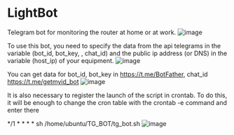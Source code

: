# LightBot
Telegram bot for monitoring the router at home or at work.
![image](https://user-images.githubusercontent.com/61703153/210851172-862837fe-9b10-485e-b9be-cb45f48c7d13.png)

To use this bot, you need to specify the data from the api telegrams in the variable (bot_id, bot_key, , chat_id) and the public ip address (or DNS) in the variable (host_ip) of your equipment.
![image](https://user-images.githubusercontent.com/61703153/210851014-b2883196-8124-401f-9bef-04365cf4f280.png)

You can get data for bot_id, bot_key in https://t.me/BotFather, chat_id https://t.me/getmyid_bot
![image](https://user-images.githubusercontent.com/61703153/210850896-aa7e907c-fef2-4c04-b2c0-aca9cd84381a.png)

It is also necessary to register the launch of the script in crontab.
To do this, it will be enough to change the cron table with the crontab -e command and enter there

*/1 * * * * sh /home/ubuntu/TG_BOT/tg_bot.sh
![image](https://user-images.githubusercontent.com/61703153/210851639-d97177b5-cd8e-4ec5-834a-7e3f969257a7.png)

